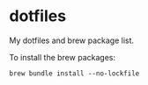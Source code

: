 # dotfiles

My dotfiles and brew package list.

To install the brew packages:
```
brew bundle install --no-lockfile
```
